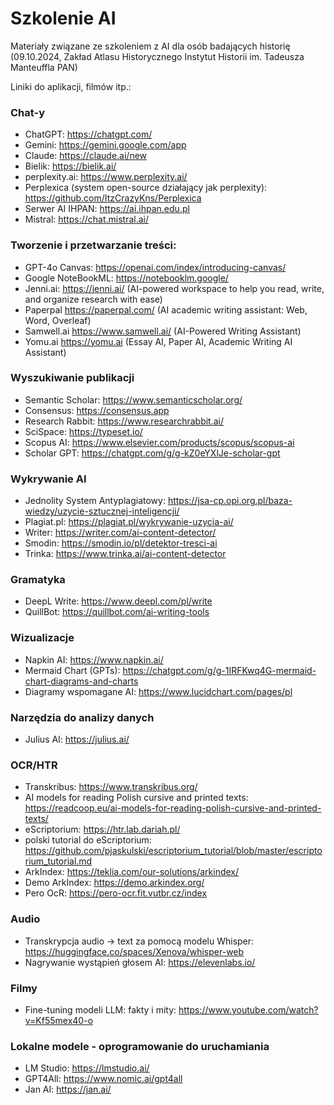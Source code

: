 # Szkolenie AI 
Materiały związane ze szkoleniem z AI dla osób badających historię 
(09.10.2024, Zakład Atlasu Historycznego Instytut Historii im. Tadeusza Manteuffla PAN)

Liniki do aplikacji, filmów itp.:

### Chat-y

- ChatGPT: https://chatgpt.com/
- Gemini: https://gemini.google.com/app
- Claude: https://claude.ai/new
- Bielik: https://bielik.ai/
- perplexity.ai: https://www.perplexity.ai/
- Perplexica (system open-source działający jak perplexity): https://github.com/ItzCrazyKns/Perplexica
- Serwer AI IHPAN: https://ai.ihpan.edu.pl
- Mistral: https://chat.mistral.ai/

### Tworzenie i przetwarzanie treści:

- GPT-4o Canvas: https://openai.com/index/introducing-canvas/
- Google NoteBookML: https://notebooklm.google/
- Jenni.ai: https://jenni.ai/ (AI-powered workspace to help you read, write, and organize research with ease)
- Paperpal https://paperpal.com/ (AI academic writing assistant: Web, Word, Overleaf)
- Samwell.ai https://www.samwell.ai/ (AI-Powered Writing Assistant)
- Yomu.ai https://yomu.ai (Essay AI, Paper AI, Academic Writing AI Assistant)

### Wyszukiwanie publikacji

- Semantic Scholar: https://www.semanticscholar.org/
- Consensus: https://consensus.app
- Research Rabbit: https://www.researchrabbit.ai/
- SciSpace: https://typeset.io/
- Scopus AI: https://www.elsevier.com/products/scopus/scopus-ai
- Scholar GPT: https://chatgpt.com/g/g-kZ0eYXlJe-scholar-gpt

### Wykrywanie AI

- Jednolity System Antyplagiatowy: https://jsa-cp.opi.org.pl/baza-wiedzy/uzycie-sztucznej-inteligencji/
- Plagiat.pl: https://plagiat.pl/wykrywanie-uzycia-ai/
- Writer: https://writer.com/ai-content-detector/
- Smodin: https://smodin.io/pl/detektor-tresci-ai
- Trinka: https://www.trinka.ai/ai-content-detector

### Gramatyka

- DeepL Write: https://www.deepl.com/pl/write
- QuillBot: https://quillbot.com/ai-writing-tools

### Wizualizacje

- Napkin AI: https://www.napkin.ai/
- Mermaid Chart (GPTs): https://chatgpt.com/g/g-1IRFKwq4G-mermaid-chart-diagrams-and-charts
- Diagramy wspomagane AI: https://www.lucidchart.com/pages/pl

### Narzędzia do analizy danych

- Julius AI: https://julius.ai/

### OCR/HTR
- Transkribus: https://www.transkribus.org/
- AI models for reading Polish cursive and printed texts: https://readcoop.eu/ai-models-for-reading-polish-cursive-and-printed-texts/
- eScriptorium: https://htr.lab.dariah.pl/
- polski tutorial do eScriptorium: https://github.com/pjaskulski/escriptorium_tutorial/blob/master/escriptorium_tutorial.md
- ArkIndex: https://teklia.com/our-solutions/arkindex/
- Demo ArkIndex: https://demo.arkindex.org/
- Pero OcR: https://pero-ocr.fit.vutbr.cz/index

### Audio

- Transkrypcja audio -> text za pomocą modelu Whisper: https://huggingface.co/spaces/Xenova/whisper-web
- Nagrywanie wystąpień głosem AI: https://elevenlabs.io/

### Filmy

- Fine-tuning modeli LLM: fakty i mity: https://www.youtube.com/watch?v=Kf55mex40-o

### Lokalne modele - oprogramowanie do uruchamiania

- LM Studio: https://lmstudio.ai/
- GPT4All: https://www.nomic.ai/gpt4all
- Jan AI: https://jan.ai/

   
